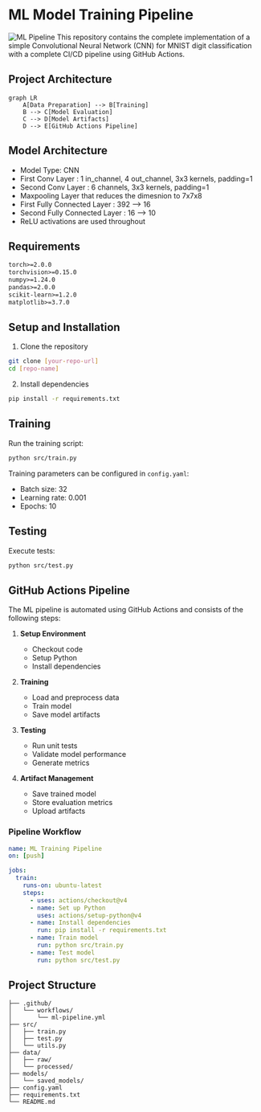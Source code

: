 # ML Model Training Pipeline

![ML Pipeline](https://github.com/PK1612/mnist_classification_w_cicd/actions/workflows/ml-pipeline.yml/badge.svg)
This repository contains the complete implementation of a simple Convolutional Neural Network (CNN) for MNIST digit classification with a complete CI/CD pipeline using GitHub Actions.  

## Project Architecture
```mermaid
graph LR
    A[Data Preparation] --> B[Training]
    B --> C[Model Evaluation]
    C --> D[Model Artifacts]
    D --> E[GitHub Actions Pipeline]
```

## Model Architecture
- Model Type: CNN
- First Conv Layer : 1 in_channel, 4 out_channel, 3x3 kernels, padding=1
- Second Conv Layer : 6 channels, 3x3 kernels, padding=1
- Maxpooling Layer that reduces the dimesnion to 7x7x8
- First Fully Connected Layer : 392 --> 16
- Second Fully Connected Layer : 16 --> 10
- ReLU activations are used throughout
  
## Requirements
```txt
torch>=2.0.0
torchvision>=0.15.0
numpy>=1.24.0
pandas>=2.0.0
scikit-learn>=1.2.0
matplotlib>=3.7.0
```

## Setup and Installation
1. Clone the repository
```bash
git clone [your-repo-url]
cd [repo-name]
```

2. Install dependencies
```bash
pip install -r requirements.txt
```

## Training
Run the training script:
```bash
python src/train.py
```

Training parameters can be configured in `config.yaml`:
- Batch size: 32
- Learning rate: 0.001
- Epochs: 10

## Testing
Execute tests:
```bash
python src/test.py
```

## GitHub Actions Pipeline

The ML pipeline is automated using GitHub Actions and consists of the following steps:

1. **Setup Environment**
   - Checkout code
   - Setup Python
   - Install dependencies

2. **Training**
   - Load and preprocess data
   - Train model
   - Save model artifacts

3. **Testing**
   - Run unit tests
   - Validate model performance
   - Generate metrics

4. **Artifact Management**
   - Save trained model
   - Store evaluation metrics
   - Upload artifacts

### Pipeline Workflow
```yaml
name: ML Training Pipeline
on: [push]

jobs:
  train:
    runs-on: ubuntu-latest
    steps:
      - uses: actions/checkout@v4
      - name: Set up Python
        uses: actions/setup-python@v4
      - name: Install dependencies
        run: pip install -r requirements.txt
      - name: Train model
        run: python src/train.py
      - name: Test model
        run: python src/test.py
```

## Project Structure
```
├── .github/
│   └── workflows/
│       └── ml-pipeline.yml
├── src/
│   ├── train.py
│   ├── test.py
│   └── utils.py
├── data/
│   ├── raw/
│   └── processed/
├── models/
│   └── saved_models/
├── config.yaml
├── requirements.txt
└── README.md
```
